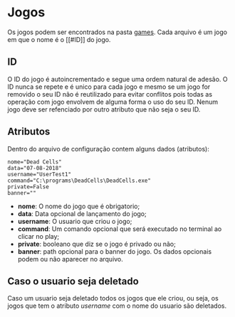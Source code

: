 # Jogos
Os jogos podem ser encontrados na pasta [games](../games). Cada arquivo é um jogo em que o nome é o [[#ID]] do jogo.
## ID
O ID do jogo é autoincrementado e segue uma ordem natural de adesão. O ID nunca se repete e é unico para cada jogo e mesmo se um jogo for removido o seu ID não é reutilizado para evitar conflitos pois todas as operação com jogo envolvem de alguma forma o uso do seu ID.
Nenum jogo deve ser refenciado por outro atributo que não seja o seu ID.
## Atributos
Dentro do arquivo de configuração contem alguns dados (atributos):
```
nome="Dead Cells"
data="07-08-2018"
username="UserTest1"
command="C:\programs\DeadCells\DeadCells.exe"
private=False
banner=""
```
- **nome**: O nome do jogo que é obrigatorio;
- **data**: Data opcional de lançamento do jogo;
- **username**: O usuario que criou o jogo;
- **command**: Um comando opcional que será executado no terminal ao clicar no play;
- **private**: booleano que diz se o jogo é privado ou não;
- **banner**: path opcional para o banner do jogo.
Os dados opcionais podem ou não aparecer no arquivo.
## Caso o usuario seja deletado
Caso um usuario seja deletado todos os jogos que ele criou, ou seja, os jogos que tem o atributo _username_ com o nome do usuario são deletados.